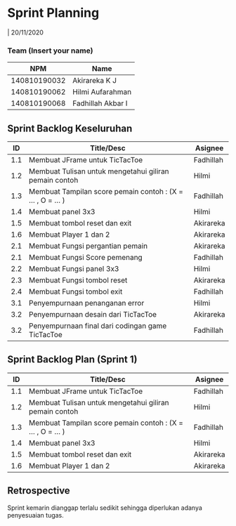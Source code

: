 # Sprint Planning 
| 20/11/2020

### Team (Insert your name)
| NPM           | Name        |
| ------------- |-------------|
| 140810190032  | Akirareka K J    |
| 140810190062  | Hilmi Aufarahman    |
| 140810190068  | Fadhillah Akbar I |

## Sprint Backlog Keseluruhan 
| ID  | Title/Desc | Asignee | 
| --- | ---------- | ------- | 
| 1.1 | Membuat JFrame untuk TicTacToe | Fadhillah |
| 1.2 | Membuat Tulisan untuk mengetahui giliran pemain contoh | Hilmi | 
| 1.3 | Membuat Tampilan score pemain contoh : (X = … , O = … ) | Fadhillah | 
| 1.4 | Membuat panel 3x3 | Hilmi | 
| 1.5 | Membuat tombol reset dan exit | Akirareka | 
| 1.6 | Membuat Player 1 dan 2 | Akirareka | 
| 2.1 | Membuat Fungsi pergantian pemain | Akirareka |
| 2.1 | Membuat Fungsi Score pemenang | Fadhillah |
| 2.2 | Membuat Fungsi panel 3x3 | Hilmi |
| 2.3 | Membuat Fungsi tombol reset | Akirareka |
| 2.4 | Membuat Fungsi tombol exit | Fadhillah |
| 3.1 | Penyempurnaan penanganan error | Hilmi |
| 3.2 | Penyempurnaan desain dari TicTacToe | Akirareka |
| 3.2 | Penyempurnaan final dari codingan game TicTacToe | Fadhillah |

## Sprint Backlog Plan (Sprint 1)
| ID  | Title/Desc | Asignee | 
| --- | ---------- | ------- | 
| 1.1 | Membuat JFrame untuk TicTacToe | Fadhillah |
| 1.2 | Membuat Tulisan untuk mengetahui giliran pemain contoh | Hilmi | 
| 1.3 | Membuat Tampilan score pemain contoh : (X = … , O = … ) | Fadhillah | 
| 1.4 | Membuat panel 3x3 | Hilmi | 
| 1.5 | Membuat tombol reset dan exit | Akirareka | 
| 1.6 | Membuat Player 1 dan 2 | Akirareka | 

## Retrospective 

Sprint kemarin dianggap terlalu sedikit sehingga diperlukan adanya penyesuaian tugas.

